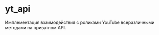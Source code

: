 # yt_api

Имплементация взаимодействия с роликами YouTube всеразличными методами на приватном API. 
